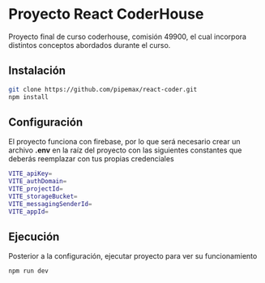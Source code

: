 # Proyecto React CoderHouse #
Proyecto final de curso coderhouse, comisión 49900, el cual incorpora distintos conceptos abordados durante el curso.

## Instalación
```sh
git clone https://github.com/pipemax/react-coder.git
npm install
```

## Configuración
El proyecto funciona con firebase, por lo que será necesario crear un archivo **.env** en la raíz del proyecto con las siguientes constantes que deberás reemplazar con tus propias credenciales
```sh
VITE_apiKey=
VITE_authDomain=
VITE_projectId=
VITE_storageBucket=
VITE_messagingSenderId=
VITE_appId=
```

## Ejecución

Posterior a la configuración, ejecutar proyecto para ver su funcionamiento
```sh
npm run dev
```